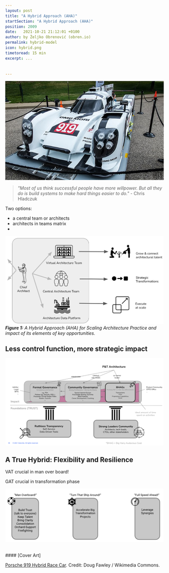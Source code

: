 ```yaml
---
layout: post
title: "A Hybrid Approach (AHA)"
startSection: "A Hybrid Approach (AHA)"
position: 2009
date:   2021-10-21 21:12:01 +0100
author: by Željko Obrenović (obren.io)
permalink: hybrid-model
icon: hybrid.png
timetoread: 15 min
excerpt: ...


---
```

![](assets/images/640px-2014_Porsche_919_Hybrid_Race_Car_(73530205).jpeg)

> *"Most of us think successful people have more willpower. But all they do is build systems to make hard things easier to do."* - Chris Hladczuk

Two options:
- a central team or architects
- architects in teams matrix
- 

![](assets/images/aha-model.png)
***Figure 1:** A Hybrid Approach (AHA) for Scaling Architecture Practice and impact of its elements of key opportunities.*


## Less control function, more strategic impact

![](assets/images/pillars.png)


## A True Hybrid: Flexibility and Resilience

VAT crucial in man over board!

GAT crucial in transformation phase


![](assets/images/realities.png)


<br>
#### [Cover Art]

[Porsche 919 Hybrid Race Car](https://commons.wikimedia.org/wiki/File:2014_Porsche_919_Hybrid_Race_Car_(73530205).jpeg). Credit: Doug Fawley / Wikimedia Commons.
